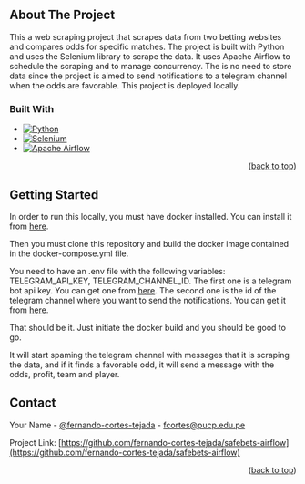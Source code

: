 <!-- ABOUT THE PROJECT -->
## About The Project

This a web scraping project that scrapes data from two betting websites and compares odds for specific matches. The project is built with Python and uses the Selenium library to scrape the data. It uses Apache Airflow to schedule the scraping and to manage concurrency. The is no need to store data since the project is aimed to send notifications to a telegram channel when the odds are favorable. This project is deployed locally.

### Built With

* [![Python](https://img.shields.io/badge/Python-3776AB?style=for-the-badge&logo=python&logoColor=white)]()
* [![Selenium](https://img.shields.io/badge/Selenium-43B02A?style=for-the-badge&logo=selenium&logoColor=white)]()
* [![Apache Airflow](https://img.shields.io/badge/Apache%20Airflow-017CEE?style=for-the-badge&logo=apache%20airflow&logoColor=white)]()


<p align="right">(<a href="#readme-top">back to top</a>)</p>

<!-- GETTING STARTED -->
## Getting Started

In order to run this locally, you must have docker installed. You can install it from [here](https://docs.docker.com/get-docker/).

Then you must clone this repository and build the docker image contained in the docker-compose.yml file.

You need to have an .env file with the following variables: TELEGRAM_API_KEY, TELEGRAM_CHANNEL_ID. The first one is a telegram bot api key. You can get one from [here](https://core.telegram.org/bots#6-botfather). The second one is the id of the telegram channel where you want to send the notifications. You can get it from [here](https://stackoverflow.com/questions/33858927/how-to-obtain-the-chat-id-of-a-private-telegram-channel). 

That should be it. Just initiate the docker build and you should be good to go.

It will start spaming the telegram channel with messages that it is scraping the data, and if it finds a favorable odd, it will send a message with the odds, profit, team and player.


<!-- CONTACT -->
## Contact

Your Name - [@fernando-cortes-tejada](https://github.com/fernando-cortes-tejada) - fcortes@pucp.edu.pe

Project Link: [https://github.com/fernando-cortes-tejada/safebets-airflow](https://github.com/fernando-cortes-tejada/safebets-airflow)

<p align="right">(<a href="#readme-top">back to top</a>)</p>
